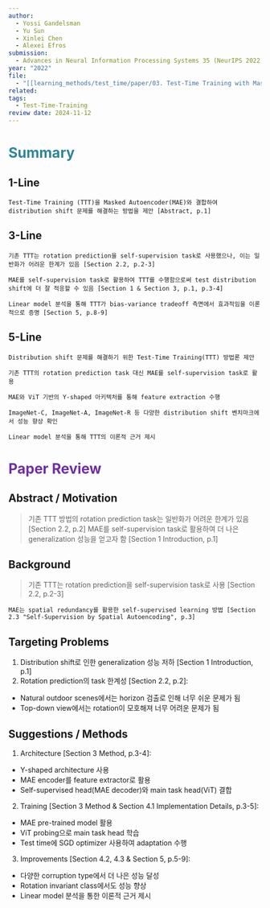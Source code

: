 ```yaml
---
author:
  - Yossi Gandelsman
  - Yu Sun
  - Xinlei Chen
  - Alexei Efros
submission:
  - Advances in Neural Information Processing Systems 35 (NeurIPS 2022)
year: "2022"
file:
  - "[[learning_methods/test_time/paper/03. Test-Time Training with Masked Autoencoders.pdf|03. Test-Time Training with Masked Autoencoders]]"
related: 
tags:
  - Test-Time-Training
review date: 2024-11-12
---
```

# <font color="#31859b">Summary</font>

## 1-Line

```
Test-Time Training (TTT)을 Masked Autoencoder(MAE)와 결합하여 distribution shift 문제를 해결하는 방법을 제안 [Abstract, p.1]
```
## 3-Line

```
기존 TTT는 rotation prediction을 self-supervision task로 사용했으나, 이는 일반화가 어려운 한계가 있음 [Section 2.2, p.2-3]
```

```
MAE를 self-supervision task로 활용하여 TTT를 수행함으로써 test distribution shift에 더 잘 적응할 수 있음 [Section 1 & Section 3, p.1, p.3-4]
```

```
Linear model 분석을 통해 TTT가 bias-variance tradeoff 측면에서 효과적임을 이론적으로 증명 [Section 5, p.8-9]
```
## 5-Line

```
Distribution shift 문제를 해결하기 위한 Test-Time Training(TTT) 방법론 제안
```

```
기존 TTT의 rotation prediction task 대신 MAE를 self-supervision task로 활용
```

```
MAE와 ViT 기반의 Y-shaped 아키텍처를 통해 feature extraction 수행
```

```
ImageNet-C, ImageNet-A, ImageNet-R 등 다양한 distribution shift 벤치마크에서 성능 향상 확인
```

```
Linear model 분석을 통해 TTT의 이론적 근거 제시
```


# <font color="#7030a0">Paper Review</font>

## Abstract / Motivation

> 기존 TTT 방법의 rotation prediction task는 일반화가 어려운 한계가 있음 \[Section 2.2, p.2]
> MAE를 self-supervision task로 활용하여 더 나은 generalization 성능을 얻고자 함 \[Section 1 Introduction, p.1]

## Background

> 기존 TTT는 rotation prediction을 self-supervision task로 사용 \[Section 2.2, p.2-3]

	MAE는 spatial redundancy를 활용한 self-supervised learning 방법 [Section 2.3 "Self-Supervision by Spatial Autoencoding", p.3]

## Targeting Problems

1. Distribution shift로 인한 generalization 성능 저하 \[Section 1 Introduction, p.1]
2. Rotation prediction의 task 한계성 \[Section 2.2, p.2]:

- Natural outdoor scenes에서는 horizon 검출로 인해 너무 쉬운 문제가 됨
- Top-down view에서는 rotation이 모호해져 너무 어려운 문제가 됨

## Suggestions / Methods

1. Architecture \[Section 3 Method, p.3-4]:

- Y-shaped architecture 사용
- MAE encoder를 feature extractor로 활용
- Self-supervised head(MAE decoder)와 main task head(ViT) 결합

2. Training \[Section 3 Method & Section 4.1 Implementation Details, p.3-5]:

- MAE pre-trained model 활용
- ViT probing으로 main task head 학습
- Test time에 SGD optimizer 사용하여 adaptation 수행

3. Improvements \[Section 4.2, 4.3 & Section 5, p.5-9]:

- 다양한 corruption type에서 더 나은 성능 달성
- Rotation invariant class에서도 성능 향상
- Linear model 분석을 통한 이론적 근거 제시


